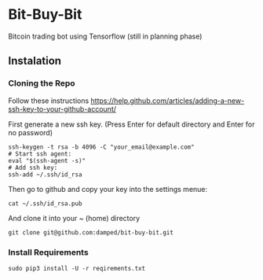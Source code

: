 # Bit-Buy-Bit
Bitcoin trading bot using Tensorflow (still in planning phase)


## Instalation
### Cloning the Repo

Follow these instructions https://help.github.com/articles/adding-a-new-ssh-key-to-your-github-account/


First generate a new ssh key. (Press Enter for default directory and Enter for no password)
```shell
ssh-keygen -t rsa -b 4096 -C "your_email@example.com"
# Start ssh agent:
eval "$(ssh-agent -s)"
# Add ssh key:
ssh-add ~/.ssh/id_rsa
```

Then go to github and copy your key into the settings menue:
```shell
cat ~/.ssh/id_rsa.pub
```

And clone it into your ~ (home) directory
```shell
git clone git@github.com:damped/bit-buy-bit.git
```

### Install Requirements

```shell
sudo pip3 install -U -r reqirements.txt
```


